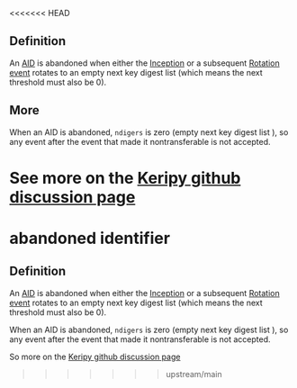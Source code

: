 <<<<<<< HEAD
## Definition
An [AID](AID) is abandoned when either the [Inception](inception-event) or a subsequent [Rotation event](rotation-event) rotates to an empty next key digest list (which means the next threshold must also be 0).

## More
When an AID is abandoned, `ndigers` is zero (empty next key digest list ), so any event after the event that made it nontransferable is not accepted.

See more on the [Keripy github discussion page](https://github.com/WebOfTrust/keripy/discussions/821)
=======
# abandoned identifier
## Definition
An [AID](AID) is abandoned when either the [Inception](inception-event) or a subsequent [Rotation event](rotation-event) rotates to an empty next key digest list (which means the next threshold must also be 0).

When an AID is abandoned, `ndigers` is zero (empty next key digest list ), so any event after the event that made it nontransferable is not accepted.

So more on the [Keripy github discussion page](https://github.com/WebOfTrust/keripy/discussions/821)
>>>>>>> upstream/main
